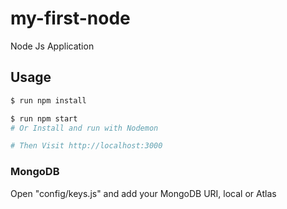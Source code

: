 # my-first-node
Node Js Application

## Usage
```sh
$ run npm install
```
```sh
$ run npm start
# Or Install and run with Nodemon

# Then Visit http://localhost:3000
```
### MongoDB
Open "config/keys.js" and add your MongoDB URI, local or Atlas